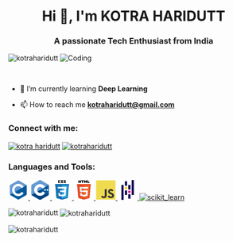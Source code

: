 
<h1 align="center">Hi 👋, I'm KOTRA HARIDUTT</h1>
<h3 align="center">A passionate Tech Enthusiast from India</h3>
<img align="right" alt="Coding" width="400" src="https://media.istockphoto.com/id/629285904/photo/programming-code-abstract-technology-background-of-software-deve.jpg?s=612x612&w=0&k=20&c=YskpkpUYyGqsz8OMtMdGZaZUr3hlAIvtTcaHpTbGL4g=">

<p align="left"> <img src="https://komarev.com/ghpvc/?username=kotraharidutt&label=Profile%20views&color=0e75b6&style=flat" alt="kotraharidutt" /> </p>

<p align="left"> <a href="https://twitter.com/" target="blank"><img src="https://img.shields.io/twitter/follow/?logo=twitter&style=for-the-badge" alt="" /></a> </p>

- 🌱 I’m currently learning **Deep Learning**

- 📫 How to reach me **kotraharidutt@gmail.com**

<h3 align="left">Connect with me:</h3>
<p align="left">
<a href="https://linkedin.com/in/kotra haridutt" target="blank"><img align="center" src="https://raw.githubusercontent.com/rahuldkjain/github-profile-readme-generator/master/src/images/icons/Social/linked-in-alt.svg" alt="kotra haridutt" height="30" width="40" /></a>
<a href="https://instagram.com/kotraharidutt" target="blank"><img align="center" src="https://raw.githubusercontent.com/rahuldkjain/github-profile-readme-generator/master/src/images/icons/Social/instagram.svg" alt="kotraharidutt" height="30" width="40" /></a>
</p>

<h3 align="left">Languages and Tools:</h3>
<p align="left"> <a href="https://www.cprogramming.com/" target="_blank" rel="noreferrer"> <img src="https://raw.githubusercontent.com/devicons/devicon/master/icons/c/c-original.svg" alt="c" width="40" height="40"/> </a> <a href="https://www.w3schools.com/cpp/" target="_blank" rel="noreferrer"> <img src="https://raw.githubusercontent.com/devicons/devicon/master/icons/cplusplus/cplusplus-original.svg" alt="cplusplus" width="40" height="40"/> </a> <a href="https://www.w3schools.com/css/" target="_blank" rel="noreferrer"> <img src="https://raw.githubusercontent.com/devicons/devicon/master/icons/css3/css3-original-wordmark.svg" alt="css3" width="40" height="40"/> </a> <a href="https://www.w3.org/html/" target="_blank" rel="noreferrer"> <img src="https://raw.githubusercontent.com/devicons/devicon/master/icons/html5/html5-original-wordmark.svg" alt="html5" width="40" height="40"/> </a> <a href="https://developer.mozilla.org/en-US/docs/Web/JavaScript" target="_blank" rel="noreferrer"> <img src="https://raw.githubusercontent.com/devicons/devicon/master/icons/javascript/javascript-original.svg" alt="javascript" width="40" height="40"/> </a> <a href="https://pandas.pydata.org/" target="_blank" rel="noreferrer"> <img src="https://raw.githubusercontent.com/devicons/devicon/2ae2a900d2f041da66e950e4d48052658d850630/icons/pandas/pandas-original.svg" alt="pandas" width="40" height="40"/> </a> <a href="https://scikit-learn.org/" target="_blank" rel="noreferrer"> <img src="https://upload.wikimedia.org/wikipedia/commons/0/05/Scikit_learn_logo_small.svg" alt="scikit_learn" width="40" height="40"/> </a> </p>

<p><img align="left" src="https://github-readme-stats.vercel.app/api/top-langs?username=kotraharidutt&show_icons=true&locale=en&layout=compact" alt="kotraharidutt" /></p>

<p>&nbsp;<img align="center" src="https://github-readme-stats.vercel.app/api?username=kotraharidutt&show_icons=true&locale=en" alt="kotraharidutt" /></p>

<p><img align="center" src="https://github-readme-streak-stats.herokuapp.com/?user=kotraharidutt&" alt="kotraharidutt" /></p>
